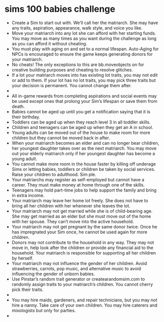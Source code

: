 # sims 100 babies challenge

* Create a Sim to start out with. We’ll call her the matriarch. She may have any traits, aspiration, appearance, walk style, and voice you like. 
* Move your matriarch into any lot she can afford with her starting funds. You may move as many times as you want during the challenge as long as you can afford it without cheating. 	
* You must play with aging on and set to a normal lifespan. Auto-Aging for NPCs is encouraged to ensure the game keeps generating donors for your matriarch. 
* No cheats! The only exceptions to this are bb.moveobjects on for creative building purposes and cheating to resolve glitches. 
* If a lot your matriarch moves into has existing lot traits, you may not edit or add to them. If your lot has no lot traits, you may pick three traits but your decision is permanent. You cannot change them after.
* 
* All in-game rewards from completing aspirations and social events may be used except ones that prolong your Sim’s lifespan or save them from death. 
* Babies cannot be aged up until you get a notification saying that it is their birthday. 
* Toddlers can be aged up when they reach level 3 in all toddler skills. 
* Children and teenagers can be aged up when they get an A in school. 
* Young adults can be moved out of the house to make room for more children but they cannot be moved back in after. 
* When your matriarch becomes an elder and can no longer bear children, her youngest daughter takes over as the next matriarch. You may move out your elderly matriarch only if her youngest daughter has become a young adult. 
* You cannot make more room in the house faster by killing off underage Sims or letting babies, toddlers or children be taken by social services. Raise your children to adulthood. Sim ple. 
* Your matriarchs may register as self-employed but cannot have a career. They must make money at home through one of the skills. 
* Teenagers may hold part-time jobs to help support the family and bring in extra income. 
* Your matriarch may leave her home lot freely. She does not have to bring all her children with her whenever she leaves the lot. 
* Your matriarch may not get married while she is of child-bearing age. She may get married as an elder but she must move out of the home with her spouse. They can’t move into the active household. 
* Your matriarch may not get pregnant by the same donor twice. Once he has impregnated your Sim once, he cannot be used again for more children. 
* Donors may not contribute to the household in any way. They may not move in, help look after the children or provide any financial aid to the household. Your matriarch is responsible for supporting all her children by herself. 
* Your matriarch may not influence the gender of her children. Avoid strawberries, carrots, pop music, and alternative music to avoid influencing the gender of unborn babies. 
* Use Pinstar’s random trait generator or createarandomsim.com to randomly assign traits to your matriarch’s children. You cannot cherry pick their traits.
* 
* You may hire maids, gardeners, and repair technicians, but you may not hire a nanny. Take care of your own children. You may hire caterers and mixologists but only for parties.
* 
